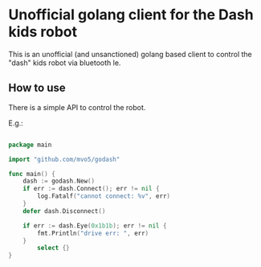 # Unofficial golang client for the Dash kids robot

This is an unofficial (and unsanctioned) golang based client
to control the "dash" kids robot via bluetooth le.

## How to use

There is a simple API to control the robot.

E.g.:
```go

package main

import "github.com/mvo5/godash"

func main() {
	dash := godash.New()
	if err := dash.Connect(); err != nil {
		log.Fatalf("cannot connect: %v", err)
	}
	defer dash.Disconnect()

	if err := dash.Eye(0x1b1b); err != nil {
		fmt.Println("drive err: ", err)
	}
        select {}
}
```
